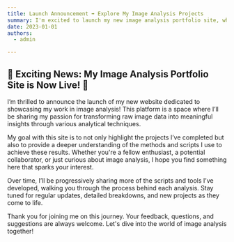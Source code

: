 ```yaml
---
title: Launch Announcement ➡️ Explore My Image Analysis Projects
summary: I'm excited to launch my new image analysis portfolio site, where I'll be sharing my projects, scripts, and insights into the world of image analysis.
date: 2023-01-01
authors:
  - admin

---
```


## 🎉 Exciting News: My Image Analysis Portfolio Site is Now Live! 🚀

I’m thrilled to announce the launch of my new website dedicated to showcasing my work in image analysis! This platform is a space where I’ll be sharing my passion for transforming raw image data into meaningful insights through various analytical techniques.

My goal with this site is to not only highlight the projects I’ve completed but also to provide a deeper understanding of the methods and scripts I use to achieve these results. Whether you're a fellow enthusiast, a potential collaborator, or just curious about image analysis, I hope you find something here that sparks your interest.

Over time, I’ll be progressively sharing more of the scripts and tools I’ve developed, walking you through the process behind each analysis. Stay tuned for regular updates, detailed breakdowns, and new projects as they come to life.

Thank you for joining me on this journey. Your feedback, questions, and suggestions are always welcome. Let's dive into the world of image analysis together!
